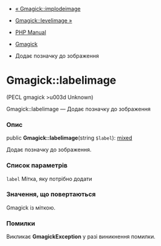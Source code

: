 - [« Gmagick::implodeimage](gmagick.implodeimage.md)
- [Gmagick::levelimage »](gmagick.levelimage.md)

- [PHP Manual](index.md)
- [Gmagick](class.gmagick.md)
- Додає позначку до зображення

# Gmagick::labelimage

(PECL gmagick \>u003d Unknown)

Gmagick::labelimage — Додає позначку до зображення

### Опис

public **Gmagick::labelimage**(string `$label`):
[mixed](language.types.declarations.md#language.types.declarations.mixed)

Додає позначку до зображення.

### Список параметрів

`label`
Мітка, яку потрібно додати

### Значення, що повертаються

Gmagick із міткою.

### Помилки

Викликає **GmagickException** у разі виникнення помилки.
